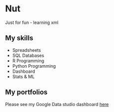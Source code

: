 # Nut
Just for fun - learning xml

## My skills

- Spreadsheets
- SQL Databases
- R Programming
- Python Programming
- Dashboard
- Stats & ML

## My portfolios

Please see my Google Data studio dashboard [here](https://www.google.com)
